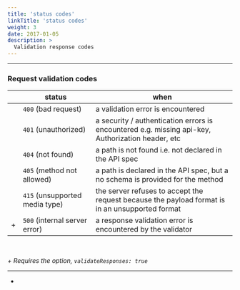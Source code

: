 ```yaml
---
title: 'status codes'
linkTitle: 'status codes'
weight: 3
date: 2017-01-05
description: >
  Validation response codes
---
```

---


### Request validation codes
| | status                         | when                                                                                              |
|-| ------------------------------ | ------------------------------------------------------------------------------------------------- |
| | `400` (bad request)            | a validation error is encountered                                                                 |
| | `401` (unauthorized)           | a security / authentication errors is encountered e.g. missing api-key, Authorization header, etc |
| | `404` (not found)              | a path is not found i.e. not declared in the API spec                                             |
| | `405` (method not allowed)     | a path is declared in the API spec, but a no schema is provided for the method                    |
| | `415` (unsupported media type) | the server refuses to accept the request because the payload format is in an unsupported format   |
|+| `500`  (internal server error) | a response validation error is encountered by the validator |
<br>

_+ Requires the option, `validateResponses: true`_

---
-